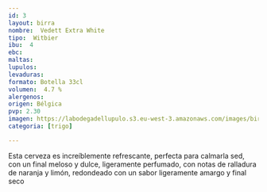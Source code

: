 ```yaml
---
id: 3
layout: birra
nombre:  Vedett Extra White
tipo:  Witbier
ibu:  4
ebc:
maltas: 
lupulos: 
levaduras: 
formato: Botella 33cl
volumen:  4.7 %
alergenos: 
origen: Bélgica
pvp: 2.30
imagen: https://labodegadellupulo.s3.eu-west-3.amazonaws.com/images/birras/vedettwhite.jpg
categoria: [trigo]

---
```

Esta cerveza es increíblemente refrescante, perfecta para calmarla sed, con un final meloso y dulce, ligeramente perfumado, con notas de ralladura de naranja y limón, redondeado con un sabor ligeramente amargo y final seco

